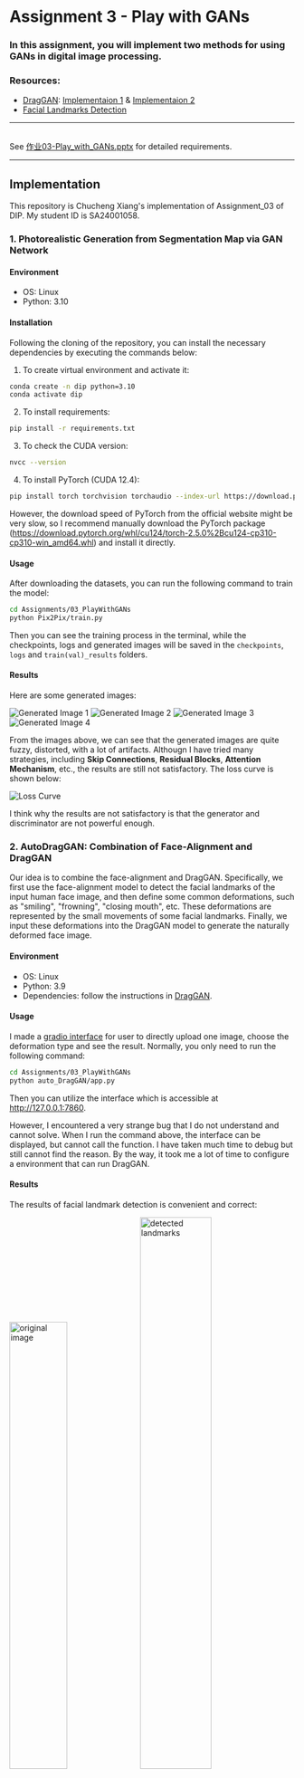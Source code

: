 # Assignment 3 - Play with GANs

### In this assignment, you will implement two methods for using GANs in digital image processing.

### Resources:
- [DragGAN](https://vcai.mpi-inf.mpg.de/projects/DragGAN/): [Implementaion 1](https://github.com/XingangPan/DragGAN) & [Implementaion 2](https://github.com/OpenGVLab/DragGAN)
- [Facial Landmarks Detection](https://github.com/1adrianb/face-alignment)

---

\
See [作业03-Play_with_GANs.pptx](https://rec.ustc.edu.cn/share/705bfa50-6e53-11ef-b955-bb76c0fede49) for detailed requirements.

---

## Implementation

This repository is Chucheng Xiang's implementation of Assignment_03 of DIP. My student ID is SA24001058.

### 1. Photorealistic Generation from Segmentation Map via GAN Network

#### Environment

- OS: Linux
- Python: 3.10

#### Installation
Following the cloning of the repository, you can install the necessary dependencies by executing the commands below:

1. To create virtual environment and activate it:

```bash
conda create -n dip python=3.10
conda activate dip
```

2. To install requirements:

```bash
pip install -r requirements.txt
```

3. To check the CUDA version:

```bash
nvcc --version
```

4. To install PyTorch (CUDA 12.4):

```bash
pip install torch torchvision torchaudio --index-url https://download.pytorch.org/whl/cu124
```

However, the download speed of PyTorch from the official website might be very slow, so I recommend manually download the PyTorch package (https://download.pytorch.org/whl/cu124/torch-2.5.0%2Bcu124-cp310-cp310-win_amd64.whl) and install it directly.


#### Usage

After downloading the datasets, you can run the following command to train the model:

```bash
cd Assignments/03_PlayWithGANs
python Pix2Pix/train.py
```

Then you can see the training process in the terminal, while the checkpoints, logs and generated images will be saved in the `checkpoints`, `logs` and `train(val)_results` folders.

#### Results

Here are some generated images:

![Generated Image 1](./display_results/pix2pix_1.png)
![Generated Image 2](./display_results/pix2pix_2.png)
![Generated Image 3](./display_results/pix2pix_3.png)
![Generated Image 4](./display_results/pix2pix_4.png)

From the images above, we can see that the generated images are quite fuzzy, distorted, with a lot of artifacts. Althougn I have tried many strategies, including **Skip Connections**, **Residual Blocks**, **Attention Mechanism**, etc., the results are still not satisfactory. The loss curve is shown below:

![Loss Curve](./logs/loss_curve_cityscapes.png)

I think why the results are not satisfactory is that the generator and discriminator are not powerful enough.


### 2. AutoDragGAN: Combination of Face-Alignment and DragGAN

Our idea is to combine the face-alignment and DragGAN. Specifically, we first use the face-alignment model to detect the facial landmarks of the input human face image, and then define some common deformations, such as "smiling", "frowning", "closing mouth", etc. These deformations are represented by the small movements of some facial landmarks. Finally, we input these deformations into the DragGAN model to generate the naturally deformed face image.

#### Environment

- OS: Linux
- Python: 3.9
- Dependencies: follow the instructions in [DragGAN](https://github.com/OpenGVLab/DragGAN).


#### Usage

I made a [gradio interface](auto_DragGAN/app.py) for user to directly upload one image, choose the deformation type and see the result. Normally, you only need to run the following command:

```bash
cd Assignments/03_PlayWithGANs
python auto_DragGAN/app.py
```

Then you can utilize the interface which is accessible at http://127.0.0.1:7860.

However, I encountered a very strange bug that I do not understand and cannot solve. When I run the command above, the interface can be displayed, but cannot call the function. I have taken much time to debug but still cannot find the reason. By the way, it took me a lot of time to configure a environment that can run DragGAN.

#### Results

The results of facial landmark detection is convenient and correct:

<p float="left">
  <img src="./display_results/man.jpg" alt="original image" width="45%"/>
  <img src="./display_results/man_landmarks.png" alt="detected landmarks" width="50%"/>
</p>

<p float="left">
  <img src="./display_results/girl.jpg" alt="original image" width="45%"/>
  <img src="./display_results/girl_landmarks.png" alt="detected landmarks" width="50%"/>
</p>

However, It is quite strange that the deformed images based on the detected landmarks via DragGAN are the same!

<p float="left">
  <img src="./display_results/transform_result.png" alt="deformed image" width="60%" style="display: block; margin: 0 auto;"/>
</p>

I suspect that there is a problem with the code, the random seed of the generation model is fixed. And the current generator only depends on the fixed latent code, so the output image does not consider the characteristics of the input image.

Maybe we need GAN inversion technology to map the input image to the latent space, and then obtain the corresponding latent code which can be used to generate the deformed image via DragGAN.